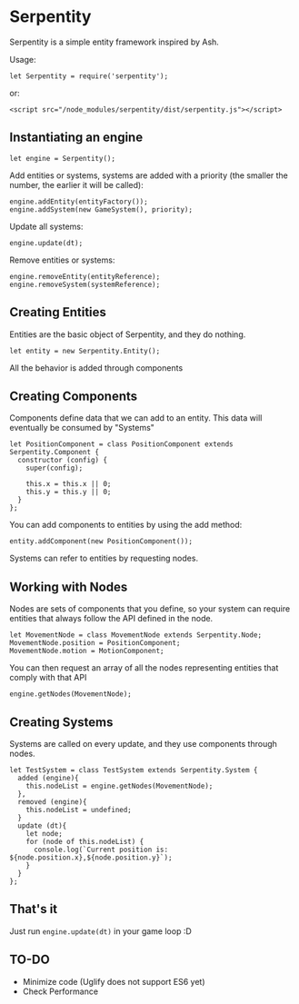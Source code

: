 # Serpentity

Serpentity is a simple entity framework inspired by Ash.

Usage:

    let Serpentity = require('serpentity');

or:

    <script src="/node_modules/serpentity/dist/serpentity.js"></script>

## Instantiating an engine

    let engine = Serpentity();

Add entities or systems, systems are added with a priority (the smaller
the number, the earlier it will be called):

    engine.addEntity(entityFactory());
    engine.addSystem(new GameSystem(), priority);

Update all systems:

    engine.update(dt);

Remove entities or systems:

    engine.removeEntity(entityReference);
    engine.removeSystem(systemReference);

## Creating Entities

Entities are the basic object of Serpentity, and they do nothing.

    let entity = new Serpentity.Entity();

All the behavior is added through components

## Creating Components

Components define data that we can add to an entity. This data will
eventually be consumed by "Systems"

    let PositionComponent = class PositionComponent extends Serpentity.Component {
      constructor (config) {
        super(config);

        this.x = this.x || 0;
        this.y = this.y || 0;
      }
    };

You can add components to entities by using the add method:

    entity.addComponent(new PositionComponent());


Systems can refer to entities by requesting nodes.

## Working with Nodes

Nodes are sets of components that you define, so your system can require
entities that always follow the API defined in the node.

    let MovementNode = class MovementNode extends Serpentity.Node;
    MovementNode.position = PositionComponent;
    MovementNode.motion = MotionComponent;

You can then request an array of all the nodes representing entities
that comply with that API

    engine.getNodes(MovementNode);

## Creating Systems

Systems are called on every update, and they use components through nodes.

    let TestSystem = class TestSystem extends Serpentity.System {
      added (engine){
        this.nodeList = engine.getNodes(MovementNode);
      },
      removed (engine){
        this.nodeList = undefined;
      }
      update (dt){
        let node;
        for (node of this.nodeList) {
          console.log(`Current position is: ${node.position.x},${node.position.y}`);
        }
      }
    };

## That's it

Just run `engine.update(dt)` in your game loop :D

## TO-DO

* Minimize code (Uglify does not support ES6 yet)
* Check Performance

[ash]: http://www.ashframework.org/
